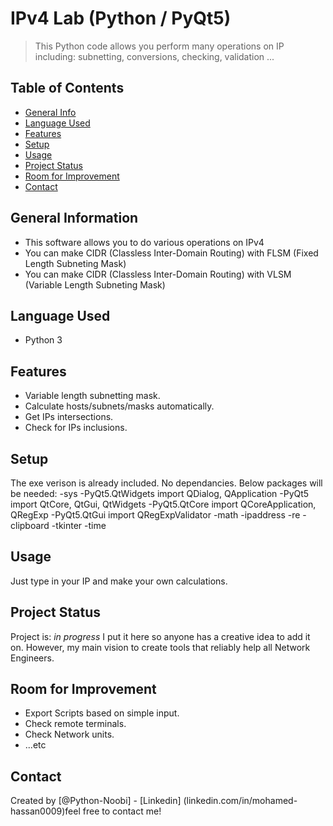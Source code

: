 # IPv4 Lab (Python / PyQt5)
> This Python code allows you perform many operations on IP including: subnetting, conversions, checking, validation ...

## Table of Contents
* [General Info](#general-information)
* [Language Used](#language-used)
* [Features](#features)
* [Setup](#setup)
* [Usage](#usage)
* [Project Status](#project-status)
* [Room for Improvement](#room-for-improvement)
* [Contact](#contact)
<!-- * [License](#license) -->


## General Information
- This software allows you to do various operations on IPv4
- You can make CIDR (Classless Inter-Domain Routing) with FLSM (Fixed Length Subneting Mask)
- You can make CIDR (Classless Inter-Domain Routing) with VLSM (Variable Length Subneting Mask)
 

## Language Used
- Python 3



## Features
- Variable length subnetting mask.
- Calculate hosts/subnets/masks automatically.
- Get IPs intersections.
- Check for IPs inclusions.


## Setup
The exe verison is already included.
No dependancies.
Below packages will be needed:
-sys
-PyQt5.QtWidgets import QDialog, QApplication
-PyQt5 import QtCore, QtGui, QtWidgets
-PyQt5.QtCore import QCoreApplication, QRegExp
-PyQt5.QtGui import QRegExpValidator
-math
-ipaddress
-re
-clipboard
-tkinter
-time


## Usage
Just type in your IP and make your own calculations.



## Project Status
Project is: _in progress_ I put it here so anyone has a creative idea to add it on. However, my main vision to create tools that reliably help all Network Engineers.


## Room for Improvement
- Export Scripts based on simple input.
- Check remote terminals.
- Check Network units.
- ...etc



## Contact
Created by [@Python-Noobi] - [Linkedin] (linkedin.com/in/mohamed-hassan0009)feel free to contact me!


<!-- Optional -->
<!-- ## License -->
<!-- This project is open source and available under the [... License](osl-3.0). -->

